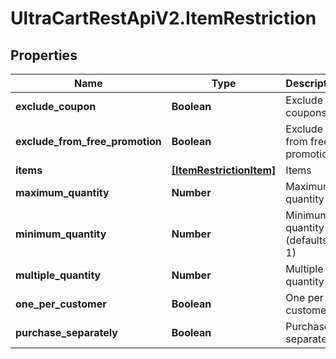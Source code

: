 # UltraCartRestApiV2.ItemRestriction

## Properties

Name | Type | Description | Notes
------------ | ------------- | ------------- | -------------
**exclude_coupon** | **Boolean** | Exclude coupons | [optional] 
**exclude_from_free_promotion** | **Boolean** | Exclude from free promotion | [optional] 
**items** | [**[ItemRestrictionItem]**](ItemRestrictionItem.md) | Items | [optional] 
**maximum_quantity** | **Number** | Maximum quantity | [optional] 
**minimum_quantity** | **Number** | Minimum quantity (defaults to 1) | [optional] 
**multiple_quantity** | **Number** | Multiple of quantity | [optional] 
**one_per_customer** | **Boolean** | One per customer | [optional] 
**purchase_separately** | **Boolean** | Purchase separately | [optional] 



